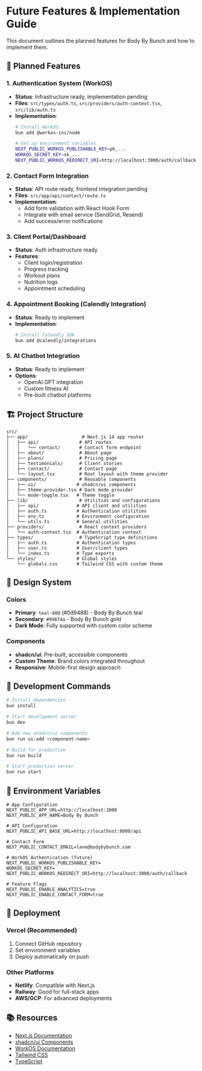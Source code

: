 # Future Features & Implementation Guide

This document outlines the planned features for Body By Bunch and how to implement them.

## 🚀 Planned Features

### 1. **Authentication System (WorkOS)**
- **Status**: Infrastructure ready, implementation pending
- **Files**: `src/types/auth.ts`, `src/providers/auth-context.tsx`, `src/lib/auth.ts`
- **Implementation**:
  ```bash
  # Install WorkOS
  bun add @workos-inc/node
  
  # Set up environment variables
  NEXT_PUBLIC_WORKOS_PUBLISHABLE_KEY=pk_...
  WORKOS_SECRET_KEY=sk_...
  NEXT_PUBLIC_WORKOS_REDIRECT_URI=http://localhost:3000/auth/callback
  ```

### 2. **Contact Form Integration**
- **Status**: API route ready, frontend integration pending
- **Files**: `src/app/api/contact/route.ts`
- **Implementation**: 
  - Add form validation with React Hook Form
  - Integrate with email service (SendGrid, Resend)
  - Add success/error notifications

### 3. **Client Portal/Dashboard**
- **Status**: Auth infrastructure ready
- **Features**:
  - Client login/registration
  - Progress tracking
  - Workout plans
  - Nutrition logs
  - Appointment scheduling

### 4. **Appointment Booking (Calendly Integration)**
- **Status**: Ready to implement
- **Implementation**:
  ```bash
  # Install Calendly SDK
  bun add @calendly/integrations
  ```

### 5. **AI Chatbot Integration**
- **Status**: Ready to implement
- **Options**:
  - OpenAI GPT integration
  - Custom fitness AI
  - Pre-built chatbot platforms

## 🏗️ Project Structure

```
src/
├── app/                    # Next.js 14 app router
│   ├── api/               # API routes
│   │   └── contact/       # Contact form endpoint
│   ├── about/             # About page
│   ├── plans/             # Pricing page
│   ├── testimonials/      # Client stories
│   ├── contact/           # Contact page
│   └── layout.tsx         # Root layout with theme provider
├── components/            # Reusable components
│   ├── ui/               # shadcn/ui components
│   ├── theme-provider.tsx # Dark mode provider
│   └── mode-toggle.tsx   # Theme toggle
├── lib/                   # Utilities and configurations
│   ├── api/              # API client and utilities
│   ├── auth.ts           # Authentication utilities
│   ├── env.ts            # Environment configuration
│   └── utils.ts          # General utilities
├── providers/             # React context providers
│   └── auth-context.tsx  # Authentication context
├── types/                 # TypeScript type definitions
│   ├── auth.ts           # Authentication types
│   ├── user.ts           # User/client types
│   └── index.ts          # Type exports
└── styles/               # Global styles
    └── globals.css       # Tailwind CSS with custom theme
```

## 🎨 Design System

### Colors
- **Primary**: `teal-600` (#0d9488) - Body By Bunch teal
- **Secondary**: `#99874a` - Body By Bunch gold
- **Dark Mode**: Fully supported with custom color scheme

### Components
- **shadcn/ui**: Pre-built, accessible components
- **Custom Theme**: Brand colors integrated throughout
- **Responsive**: Mobile-first design approach

## 🔧 Development Commands

```bash
# Install dependencies
bun install

# Start development server
bun dev

# Add new shadcn/ui components
bun run ui:add <component-name>

# Build for production
bun run build

# Start production server
bun run start
```

## 📝 Environment Variables

```env
# App Configuration
NEXT_PUBLIC_APP_URL=http://localhost:3000
NEXT_PUBLIC_APP_NAME=Body By Bunch

# API Configuration
NEXT_PUBLIC_API_BASE_URL=http://localhost:8000/api

# Contact Form
NEXT_PUBLIC_CONTACT_EMAIL=lane@bodybybunch.com

# WorkOS Authentication (future)
NEXT_PUBLIC_WORKOS_PUBLISHABLE_KEY=
WORKOS_SECRET_KEY=
NEXT_PUBLIC_WORKOS_REDIRECT_URI=http://localhost:3000/auth/callback

# Feature Flags
NEXT_PUBLIC_ENABLE_ANALYTICS=true
NEXT_PUBLIC_ENABLE_CONTACT_FORM=true
```

## 🚀 Deployment

### Vercel (Recommended)
1. Connect GitHub repository
2. Set environment variables
3. Deploy automatically on push

### Other Platforms
- **Netlify**: Compatible with Next.js
- **Railway**: Good for full-stack apps
- **AWS/GCP**: For advanced deployments

## 📚 Resources

- [Next.js Documentation](https://nextjs.org/docs)
- [shadcn/ui Components](https://ui.shadcn.com)
- [WorkOS Documentation](https://workos.com/docs)
- [Tailwind CSS](https://tailwindcss.com/docs)
- [TypeScript](https://www.typescriptlang.org/docs) 